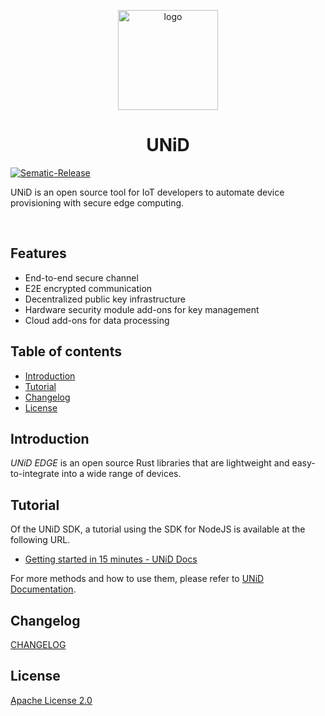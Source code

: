 <p align="center">
  <img src="https://i.gyazo.com/2b3ac7a80e916ed0aee482ea269d1ca7.png" alt="logo" width="160" />
</p>

<h1 align="center" style="text-align: center;">UNiD</h1>

<a href="https://github.com/semantic-release/semantic-release">
  <img src="https://img.shields.io/badge/%20%20%F0%9F%93%A6%F0%9F%9A%80-semantic--release-e10079.svg" alt="Sematic-Release" />
</a>

<p>UNiD is an open source tool for IoT developers to automate device provisioning with secure edge computing.</p>
<br />

## Features

- End-to-end secure channel
- E2E encrypted communication
- Decentralized public key infrastructure
- Hardware security module add-ons for key management
- Cloud add-ons for data processing

## Table of contents

- [Introduction](#introduction)
- [Tutorial](#tutorial)
- [Changelog](#changelog)
- [License](#license)


## Introduction

_UNiD EDGE_ is an open source Rust libraries that are lightweight and easy-to-integrate into a wide range of devices.


## Tutorial

Of the UNiD SDK, a tutorial using the SDK for NodeJS is available at the following URL.

- [Getting started in 15 minutes - UNiD Docs](https://docs.getunid.io/tutorial/getting-started-in-15-minutes)

For more methods and how to use them, please refer to [UNiD Documentation](https://docs.getunid.io/).


## Changelog

[CHANGELOG](CHANGELOG.md)


## License

[Apache License 2.0](LICENSE)
